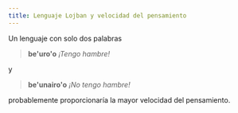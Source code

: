 ```yaml
---
title: Lenguaje Lojban y velocidad del pensamiento
---
```


<div class="lojbo simple_blockquotes"></div>

Un lenguaje con solo dos palabras

> **be'uro'o**
> _¡Tengo hambre!_

y

> **be'unairo'o**
> _¡No tengo hambre!_

probablemente proporcionaría la mayor velocidad del pensamiento.